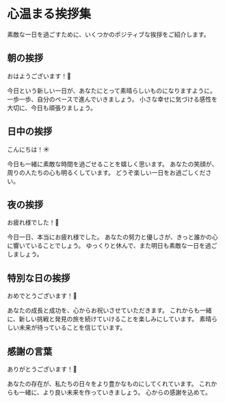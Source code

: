 # 心温まる挨拶集

素敵な一日を過ごすために、いくつかのポジティブな挨拶をご紹介します。

## 朝の挨拶

おはようございます！🌅

今日という新しい一日が、あなたにとって素晴らしいものになりますように。
一歩一歩、自分のペースで進んでいきましょう。
小さな幸せに気づける感性を大切に、今日も頑張りましょう。

## 日中の挨拶

こんにちは！☀️

今日も一緒に素敵な時間を過ごせることを嬉しく思います。
あなたの笑顔が、周りの人たちの心も明るくしています。
どうぞ楽しい一日をお過ごしください。

## 夜の挨拶

お疲れ様でした！🌙

今日一日、本当にお疲れ様でした。
あなたの努力と優しさが、きっと誰かの心に響いていることでしょう。
ゆっくりと休んで、また明日も素敵な一日を過ごしましょう。

## 特別な日の挨拶

おめでとうございます！🎉

あなたの成長と成功を、心からお祝いさせていただきます。
これからも一緒に、新しい挑戦と発見の旅を続けていけることを楽しみにしています。
素晴らしい未来が待っていることを信じています。

## 感謝の言葉

ありがとうございます！💝

あなたの存在が、私たちの日々をより豊かなものにしてくれています。
これからも一緒に、より良い未来を作っていきましょう。
心からの感謝を込めて。